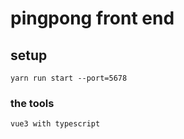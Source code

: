 # pingpong front end

## setup
```
yarn run start --port=5678
```

### the tools
```
vue3 with typescript
```
